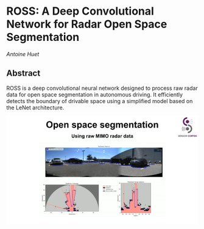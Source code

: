 # ROSS: A Deep Convolutional Network for Radar Open Space Segmentation
*Antoine Huet*

## Abstract
ROSS is a deep convolutional neural network designed to process raw radar data for open space segmentation in autonomous driving. It efficiently detects the boundary of drivable space using a simplified model based on the LeNet architecture.

![Radar_open_space_segmentation.jpg](Images/Radar_open_space_segmentation.jpg)